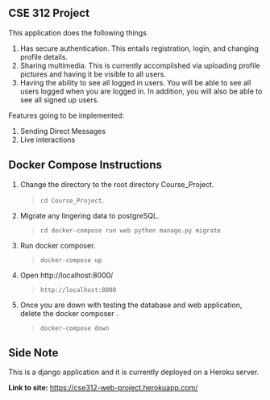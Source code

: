 CSE 312 Project
------

This application does the following things
1) Has secure authentication. This entails registration, login, and changing profile details.
2) Sharing multimedia. This is currently accomplished via uploading profile pictures and having it be visible to all users.
3) Having the ability to see all logged in users. You will be able to see all users logged when you are logged in. In addition, you will also be able to see all signed up users.

Features going to be implemented:
1) Sending Direct Messages
2) Live interactions

## Docker Compose Instructions
1) Change the directory to the root directory Course_Project.
   >`cd Course_Project`.
2) Migrate any lingering data to postgreSQL.
   >`cd docker-compose run web python manage.py migrate`
   
3) Run docker composer.
   >`docker-compose up`

4) Open http://localhost:8000/
   >`http://localhost:8000`

5) Once you are down with testing the database and web application, delete the docker composer .
   >`docker-compose down`
   
## Side Note
This is a django application and it is currently deployed on a Heroku server.

**Link to site:**
https://cse312-web-project.herokuapp.com/
